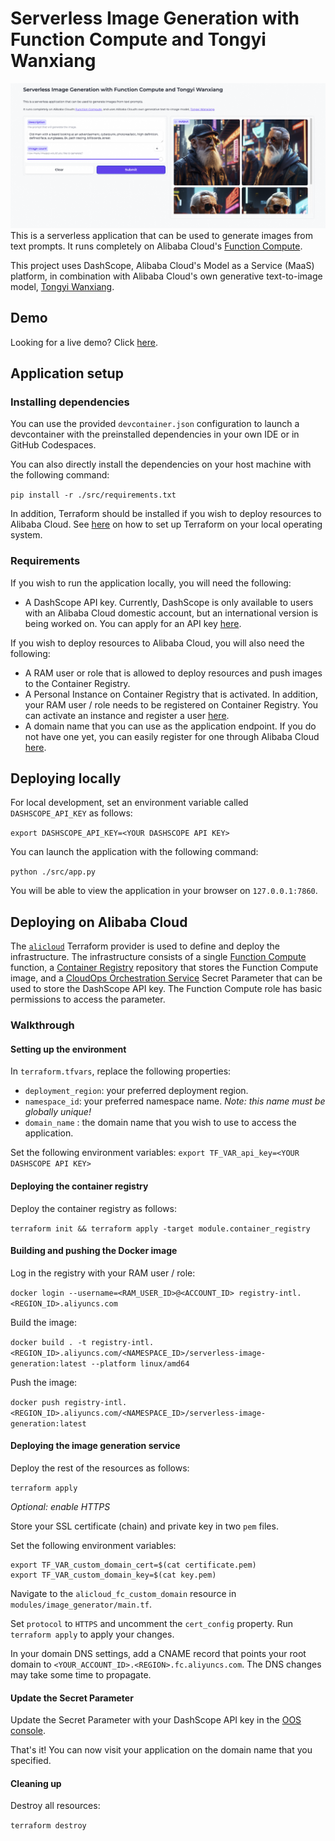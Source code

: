 # Serverless Image Generation with Function Compute and Tongyi Wanxiang

![Example prompt](example.png)
This is a serverless application that can be used to generate images from text prompts. It runs completely on Alibaba Cloud's [Function Compute](https://www.alibabacloud.com/product/function-compute).

This project uses DashScope, Alibaba Cloud's Model as a Service (MaaS) platform, in combination with Alibaba Cloud's own generative text-to-image model, [Tongyi Wanxiang](https://tongyi.aliyun.com/wanxiang/).

## Demo
Looking for a live demo? Click [here](https://genaiwithali.cloud/).

## Application setup
### Installing dependencies
You can use the provided `devcontainer.json` configuration to launch a devcontainer with the preinstalled dependencies in your own IDE or in GitHub Codespaces.

You can also directly install the dependencies on your host machine with the following command:

 `pip install -r ./src/requirements.txt`

In addition, Terraform should be installed if you wish to deploy resources to Alibaba Cloud. See [here](https://developer.hashicorp.com/terraform/install) on how to set up Terraform on your local operating system.

### Requirements
If you wish to run the application locally, you will need the following:
- A DashScope API key. Currently, DashScope is only available to users with an Alibaba Cloud domestic account, but an international version is being worked on. You can apply for an API key [here](https://dashscope.console.aliyun.com/apiKey).

If you wish to deploy resources to Alibaba Cloud, you will also need the following:
- A RAM user or role that is allowed to deploy resources and push images to the Container Registry.
- A Personal Instance on Container Registry that is activated. In addition, your RAM user / role needs to be registered on Container Registry. You can activate an instance and register a user [here](https://cr.console.aliyun.com/).
- A domain name that you can use as the application endpoint. If you do not have one yet, you can easily register for one through Alibaba Cloud [here](https://www.alibabacloud.com/en/domain).

## Deploying locally
For local development, set an environment variable called `DASHSCOPE_API_KEY` as follows:

`export DASHSCOPE_API_KEY=<YOUR DASHSCOPE API KEY>`

You can launch the application with the following command: 

`python ./src/app.py`

You will be able to view the application in your browser on `127.0.0.1:7860`.

## Deploying on Alibaba Cloud
The [`alicloud`](https://registry.terraform.io/providers/aliyun/alicloud/latest/docs) Terraform provider is used to define and deploy the infrastructure.
The infrastructure consists of a single [Function Compute](https://www.alibabacloud.com/en/product/function-compute) function, a [Container Registry](https://www.alibabacloud.com/en/product/container-registry) repository that stores the Function Compute image, and a [CloudOps Orchestration Service](https://www.alibabacloud.com/en/product/oos) Secret Parameter that can be used to store the DashScope API key. The Function Compute role has basic permissions to access the parameter.

### Walkthrough
#### Setting up the environment
In `terraform.tfvars`, replace the following properties:
- `deployment_region`: your preferred deployment region.
- `namespace_id`: your preferred namespace name. *Note: this name must be globally unique!* 
- `domain_name` : the domain name that you wish to use to access the application. 

Set the following environment variables:
`export TF_VAR_api_key=<YOUR DASHSCOPE API KEY>`

#### Deploying the container registry
Deploy the container registry as follows:

`terraform init && terraform apply -target module.container_registry`

#### Building and pushing the Docker image
Log in the registry with your RAM user / role: 

`docker login --username=<RAM_USER_ID>@<ACCOUNT_ID> registry-intl.<REGION_ID>.aliyuncs.com` 

Build the image: 

`docker build . -t registry-intl.<REGION_ID>.aliyuncs.com/<NAMESPACE_ID>/serverless-image-generation:latest --platform linux/amd64`

Push the image:

 `docker push registry-intl.<REGION_ID>.aliyuncs.com/<NAMESPACE_ID>/serverless-image-generation:latest`

#### Deploying the image generation service
Deploy the rest of the resources as follows:

`terraform apply`

*Optional: enable HTTPS* 

Store your SSL certificate (chain) and private key in two `pem` files.


Set the following environment variables:
```
export TF_VAR_custom_domain_cert=$(cat certificate.pem)
export TF_VAR_custom_domain_key=$(cat key.pem)
```

Navigate to the `alicloud_fc_custom_domain` resource in `modules/image_generator/main.tf`. 

Set `protocol` to `HTTPS` and uncomment the `cert_config` property. Run `terraform apply` to apply your changes. 

In your domain DNS settings, add a CNAME record that points your root domain to `<YOUR_ACCOUNT_ID>.<REGION>.fc.aliyuncs.com`. The DNS changes may take some time to propagate.

#### Update the Secret Parameter
Update the Secret Parameter with your DashScope API key in the [OOS console](https://oos.console.aliyun.com/).

That's it! You can now visit your application on the domain name that you specified.

#### Cleaning up
Destroy all resources:

`terraform destroy`